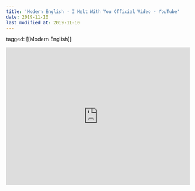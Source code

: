 ```yaml
---
title: 'Modern English - I Melt With You Official Video - YouTube'
date: 2019-11-10
last_modified_at: 2019-11-10
---
```

tagged: [[Modern English]]
<iframe allow="accelerometer; autoplay; clipboard-write; encrypted-media; gyroscope; picture-in-picture" allowfullscreen="" frameborder="0" height="375" id="youtube_iframe" src="https://www.youtube.com/embed/LuN6gs0AJls?feature=oembed&amp;enablejsapi=1&amp;origin=https://safe.txmblr.com&amp;wmode=opaque" width="500"></iframe>